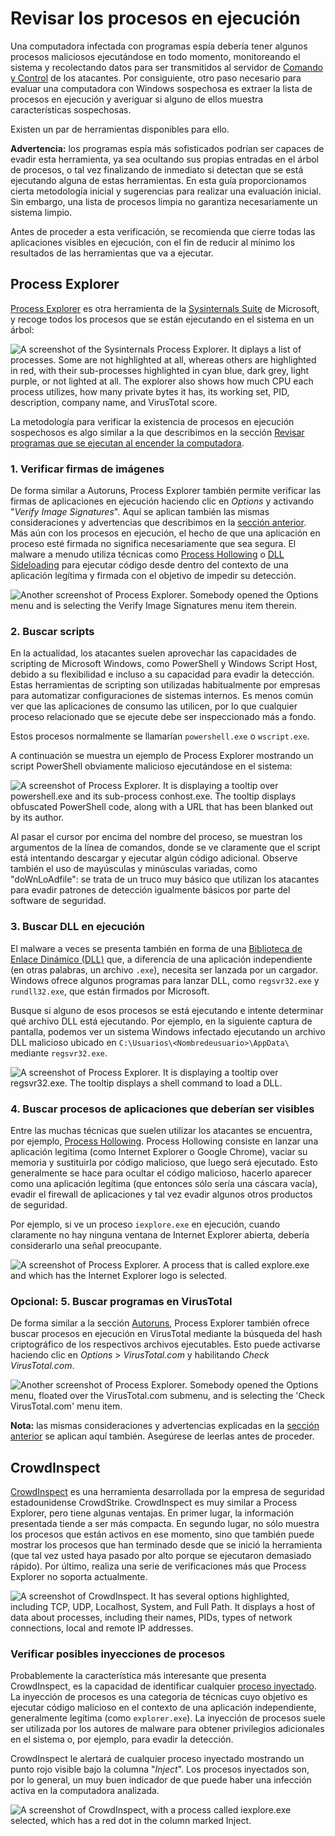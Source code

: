 # Revisar los procesos en ejecución

Una computadora infectada con programas espía debería tener algunos procesos maliciosos ejecutándose en todo momento, monitoreando el sistema y recolectando datos para ser transmitidos al servidor de [Comando y Control](https://securitywithoutborders.org/resources/digital-security-glossary.html#cnc) de los atacantes. Por consiguiente, otro paso necesario para evaluar una computadora con Windows sospechosa es extraer la lista de procesos en ejecución y averiguar si alguno de ellos muestra características sospechosas.

Existen un par de herramientas disponibles para ello.

**Advertencia:** los programas espía más sofisticados podrían ser capaces de evadir esta herramienta, ya sea ocultando sus propias entradas en el árbol de procesos, o tal vez finalizando de inmediato si detectan que se está ejecutando alguna de estas herramientas. En esta guía proporcionamos cierta metodología inicial y sugerencias para realizar una evaluación inicial. Sin embargo, una lista de procesos limpia no garantiza necesariamente un sistema limpio.

Antes de proceder a esta verificación, se recomienda que cierre todas las aplicaciones visibles en ejecución, con el fin de reducir al mínimo los resultados de las herramientas que va a ejecutar.

## Process Explorer

[Process Explorer](https://technet.microsoft.com/en-us/sysinternals/processexplorer.aspx) es otra herramienta de la [Sysinternals Suite](https://docs.microsoft.com/en-us/sysinternals/downloads/sysinternals-suite) de Microsoft, y recoge todos los procesos que se están ejecutando en el sistema en un árbol:

![A screenshot of the Sysinternals Process Explorer. It diplays a list of processes. Some are not highlighted at all, whereas others are highlighted in red, with their sub-processes highlighted in cyan blue, dark grey, light purple, or not lighted at all. The explorer also shows how much CPU each process utilizes, how many private bytes it has, its working set, PID, description, company name, and VirusTotal score.](../.gitbook/assets/procexp.png)

La metodología para verificar la existencia de procesos en ejecución sospechosos es algo similar a la que describimos en la sección [Revisar programas que se ejecutan al encender la computadora](https://pellaeon.gitbook.io/mobile-forensics/windows/autoruns).

### 1. Verificar firmas de imágenes

De forma similar a Autoruns, Process Explorer también permite verificar las firmas de aplicaciones en ejecución haciendo clic en _Options_ y activando "_Verify Image Signatures_". Aquí se aplican también las mismas consideraciones y advertencias que describimos en la [sección anterior](https://pellaeon.gitbook.io/mobile-forensics/windows/autoruns). Más aún con los procesos en ejecución, el hecho de que una aplicación en proceso esté firmada no significa necesariamente que sea segura. El malware a menudo utiliza técnicas como [Process Hollowing](https://attack.mitre.org/techniques/T1093/) o [DLL Sideloading](https://attack.mitre.org/techniques/T1073/) para ejecutar código desde dentro del contexto de una aplicación legítima y firmada con el objetivo de impedir su detección.

![Another screenshot of Process Explorer. Somebody opened the Options menu and is selecting the Verify Image Signatures menu item therein.](../.gitbook/assets/procexp2.png)

### 2. Buscar scripts

En la actualidad, los atacantes suelen aprovechar las capacidades de scripting de Microsoft Windows, como PowerShell y Windows Script Host, debido a su flexibilidad e incluso a su capacidad para evadir la detección. Estas herramientas de scripting son utilizadas habitualmente por empresas para automatizar configuraciones de sistemas internos. Es menos común ver que las aplicaciones de consumo las utilicen, por lo que cualquier proceso relacionado que se ejecute debe ser inspeccionado más a fondo.

Estos procesos normalmente se llamarían `powershell.exe` o `wscript.exe`.

A continuación se muestra un ejemplo de Process Explorer mostrando un script PowerShell obviamente malicioso ejecutándose en el sistema:

![A screenshot of Process Explorer. It is displaying a tooltip over powershell.exe and its sub-process conhost.exe. The tooltip displays obfuscated PowerShell code, along with a URL that has been blanked out by its author.](../.gitbook/assets/procexp_powershell.png)

Al pasar el cursor por encima del nombre del proceso, se muestran los argumentos de la línea de comandos, donde se ve claramente que el script está intentando descargar y ejecutar algún código adicional. Observe también el uso de mayúsculas y minúsculas variadas, como "doWnLoAdfile": se trata de un truco muy básico que utilizan los atacantes para evadir patrones de detección igualmente básicos por parte del software de seguridad.

### 3. Buscar DLL en ejecución

El malware a veces se presenta también en forma de una [Biblioteca de Enlace Dinámico (DLL)](https://support.microsoft.com/en-us/help/815065/what-is-a-dll) que, a diferencia de una aplicación independiente (en otras palabras, un archivo `.exe`), necesita ser lanzada por un cargador. Windows ofrece algunos programas para lanzar DLL, como `regsvr32.exe` y `rundll32.exe`, que están firmados por Microsoft.

Busque si alguno de esos procesos se está ejecutando e intente determinar qué archivo DLL está ejecutando. Por ejemplo, en la siguiente captura de pantalla, podemos ver un sistema Windows infectado ejecutando un archivo DLL malicioso ubicado en `C:\Usuarios\<Nombredeusuario>\AppData\` mediante `regsvr32.exe`.

![A screenshot of Process Explorer. It is displaying a tooltip over regsvr32.exe. The tooltip displays a shell command to load a DLL.](../.gitbook/assets/procexp_regsvr.png)

### 4. Buscar procesos de aplicaciones que deberían ser visibles

Entre las muchas técnicas que suelen utilizar los atacantes se encuentra, por ejemplo, [Process Hollowing](https://attack.mitre.org/techniques/T1093/). Process Hollowing consiste en lanzar una aplicación legítima (como Internet Explorer o Google Chrome), vaciar su memoria y sustituirla por código malicioso, que luego será ejecutado. Esto generalmente se hace para ocultar el código malicioso, hacerlo aparecer como una aplicación legítima (que entonces sólo sería una cáscara vacía), evadir el firewall de aplicaciones y tal vez evadir algunos otros productos de seguridad.

Por ejemplo, si ve un proceso `iexplore.exe` en ejecución, cuando claramente no hay ninguna ventana de Internet Explorer abierta, debería considerarlo una señal preocupante.

![A screenshot of Process Explorer. A process that is called explore.exe and which has the Internet Explorer logo is selected.](../.gitbook/assets/procexp_iexplore.png)

### Opcional: 5. Buscar programas en VirusTotal

De forma similar a la sección [Autoruns](https://pellaeon.gitbook.io/mobile-forensics/windows/autoruns), Process Explorer también ofrece buscar procesos en ejecución en VirusTotal mediante la búsqueda del hash criptográfico de los respectivos archivos ejecutables. Esto puede activarse haciendo clic en _Options_ > _VirusTotal.com_ y habilitando _Check VirusTotal.com_.

![Another screenshot of Process Explorer. Somebody opened the Options menu, floated over the VirusTotal.com submenu, and is selecting the 'Check VirusTotal.com' menu item.](../.gitbook/assets/procexp3.png)

**Nota:** las mismas consideraciones y advertencias explicadas en la [sección anterior](https://pellaeon.gitbook.io/mobile-forensics/windows/autoruns) se aplican aquí también. Asegúrese de leerlas antes de proceder.

## CrowdInspect

[CrowdInspect](https://www.crowdstrike.com/resources/community-tools/crowdinspect-tool/) es una herramienta desarrollada por la empresa de seguridad estadounidense CrowdStrike. CrowdInspect es muy similar a Process Explorer, pero tiene algunas ventajas. En primer lugar, la información presentada tiende a ser más compacta. En segundo lugar, no sólo muestra los procesos que están activos en ese momento, sino que también puede mostrar los procesos que han terminado desde que se inició la herramienta (que tal vez usted haya pasado por alto porque se ejecutaron demasiado rápido). Por último, realiza una serie de verificaciones más que Process Explorer no soporta actualmente.

![A screenshot of CrowdInspect. It has several options highlighted, including TCP, UDP, Localhost, System, and Full Path. It displays a host of data about processes, including their names, PIDs, types of network connections, local and remote IP addresses.](../.gitbook/assets/crowdinspect.png)

### Verificar posibles inyecciones de procesos

Probablemente la característica más interesante que presenta CrowdInspect, es la capacidad de identificar cualquier [proceso inyectado](https://attack.mitre.org/techniques/T1055/). La inyección de procesos es una categoría de técnicas cuyo objetivo es ejecutar código malicioso en el contexto de una aplicación independiente, generalmente legítima (como `explorer.exe`). La inyección de procesos suele ser utilizada por los autores de malware para obtener privilegios adicionales en el sistema o, por ejemplo, para evadir la detección.

CrowdInspect le alertará de cualquier proceso inyectado mostrando un punto rojo visible bajo la columna "_Inject_". Los procesos inyectados son, por lo general, un muy buen indicador de que puede haber una infección activa en la computadora analizada.

![A screenshot of CrowdInspect, with a process called iexplore.exe selected, which has a red dot in the column marked Inject.](../.gitbook/assets/crowdinspect_injection.png)
